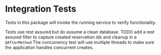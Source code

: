 # Integration Tests
Tests in this package will invoke the running service to verify functionality.

Tests use rest assured but do assume a clean database. TODO add a rest assured filter to capture created reservation ids and cleanup in a `@AfterMethod`
The concurrency test will use multiple threads to make sure the application handles concurrent creates.